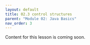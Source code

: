 ```yaml
---
layout: default
title: 02.3 control structures
parent: "Module 02: Java Basics"
nav_order: 3
---
```


Content for this lesson is coming soon.
